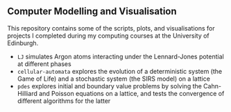 ## Computer Modelling and Visualisation ##
This repository contains some of the scripts, plots, and visualisations for projects I completed during my computing courses at the University of Edinburgh.
- `LJ` simulates Argon atoms interacting under the Lennard-Jones potential at different phases
- `cellular-automata` explores the evolution of a deterministic system (the Game of Life) and a stochastic system (the SIRS model) on a lattice
- `pdes` explores initial and boundary value problems by solving the Cahn-Hilliard and Poisson equations on a lattice, and tests the convergence of different algorithms for the latter 
